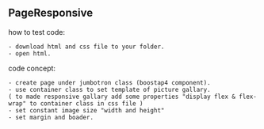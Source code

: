 ## PageResponsive

how to test code:

	- download html and css file to your folder.
	- open html.

code concept:

	- create page under jumbotron class (boostap4 component).
	- use container class to set template of picture gallary.
	( to made responsive gallary add some properties "display flex & flex-wrap" to container class in css file )
	- set constant image size "width and height"
	- set margin and boader.
	

	
	

